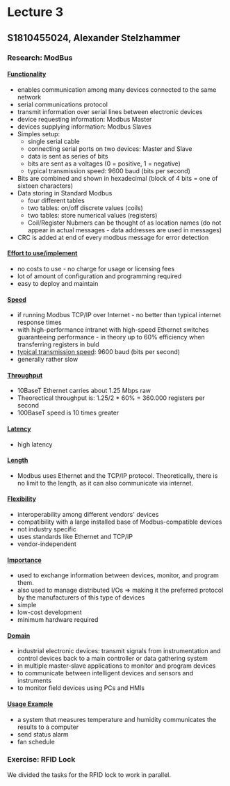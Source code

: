# Lecture 3
## S1810455024, Alexander Stelzhammer

### Research: ModBus
#### [Functionality](https://www.schneider-electric.com/en/faqs/FA168406/)
- enables communication among many devices connected to the same network
- serial communications protocol
- transmit information over serial lines between electronic devices
- device requesting information: Modbus Master
- devices supplying information: Modbus Slaves
- Simples setup:
    - single serial cable
    - connecting serial ports on two devices: Master and Slave
    - data is sent as series of bits
    - bits are sent as a voltages (0 = positive, 1 = negative)
    - typical transmission speed: 9600 baud (bits per second)
- Bits are combined and shown in hexadecimal (block of 4 bits = one of sixteen characters)
- Data storing in Standard Modbus
    - four different tables
    - two tables: on/off discrete values (coils)
    - two tables: store numerical values (registers)
    - Coil/Register Nubmers can be thought of as location names (do not appear in actual messages - data addresses are used in messages)
- CRC is added at end of every modbus message for error detection

#### [Effort to use/implement](https://www.setra.com/blog/what-is-the-difference-between-bacnet-modbus-and-lonworks)
- no costs to use - no charge for usage or licensing fees
- lot of amount of configuration and programming required
- easy to deploy and maintain

#### [Speed](http://www.modbus.org/faq.php)
- if running Modbus TCP/IP over Internet - no better than typical internet response times
- with high-performance intranet with high-speed Ethernet switches guaranteeing performance - in theory up to 60% efficiency when transferring registers in buld
- [typical transmission speed](https://www.schneider-electric.com/en/faqs/FA168406/): 9600 baud (bits per second)
- generally rather slow

#### [Throughput](http://www.modbus.org/faq.php)
- 10BaseT Ethernet carries about 1.25 Mbps raw
- Theorectical throughput is: 1.25/2 * 60% = 360.000 registers per second
- 100BaseT speed is 10 times greater

#### [Latency](https://en.wikipedia.org/wiki/Modbus)
- high latency

#### [Length]((http://www.modbus.org/faq.php))
- Modbus uses Ethernet and the TCP/IP protocol. Theoretically, there is no limit to the length, as it can also communicate via internet.

#### [Flexibility]((http://www.modbus.org/faq.php))
- interoperability among different vendors' devices
- compatibility with a large installed base of Modbus-compatible devices 
- not industry specific
- uses standards like Ethernet and TCP/IP
- vendor-independent
 
#### [Importance](http://www.modbus.org/faq.php)
 - used to exchange information between devices, monitor, and program them. 
 - also used to manage distributed I/Os
    => making it the preferred protocol by the manufacturers of this type of devices
- simple
- low-cost development
- minimum hardware required

#### [Domain](http://www.modbus.org/faq.php)
- industrial electronic devices: transmit signals from instrumentation and control devices back to a main controller or data gathering system
- in multiple master-slave applications to monitor and program devices
- to communicate between intelligent devices and sensors and instruments
- to monitor field devices using PCs and HMIs

#### [Usage Example](https://www.setra.com/blog/what-is-the-difference-between-bacnet-modbus-and-lonworks)
- a system that measures temperature and humidity communicates the results to a computer
- send status alarm 
- fan schedule


### Exercise: RFID Lock

We divided the tasks for the RFID lock to work in parallel. 